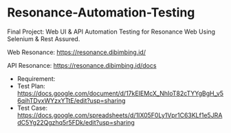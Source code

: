 # Resonance-Automation-Testing
Final Project: Web UI &amp; API Automation Testing for Resonance Web Using Selenium &amp; Rest Assured.

Web Resonance: https://resonance.dibimbing.id/

API Resonance: https://resonance.dibimbing.id/docs

- Requirement: 
- Test Plan: https://docs.google.com/document/d/17kEIEMcX_NhIoT82cTYYgBgH_v56qihTDvxWYzxYTtE/edit?usp=sharing 
- Test Case: https://docs.google.com/spreadsheets/d/1IX05F0Ly1Vpr1C63KLf1e5JRAdC5Yg22Qgzhq5r5FDk/edit?usp=sharing

